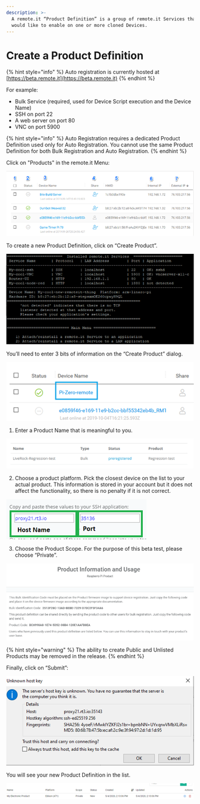 ```yaml
---
description: >-
  A remote.it “Product Definition” is a group of remote.it Services that you
  would like to enable on one or more cloned Devices.
---
```


# Create a Product Definition

{% hint style="info" %}
Auto registration is currently hosted at [https://beta.remote.it](https://beta.remote.it)
{% endhint %}

For example:

* Bulk Service \(required, used for Device Script execution and the Device Name\)
* SSH on port 22
* A web server on port 80
* VNC on port 5900

{% hint style="info" %}
Auto Registration requires a dedicated Product Definition used only for Auto Registration. You cannot use the same Product Definition for both Bulk Registration and Auto Registration.
{% endhint %}

Click on "Products" in the remote.it Menu:

![](../../.gitbook/assets/image%20%28141%29.png)

To create a new Product Definition, click on “Create Product”.

![](../../.gitbook/assets/image%20%28220%29.png)

You’ll need to enter 3 bits of information on the “Create Product” dialog.

![](../../.gitbook/assets/image%20%28252%29.png)

1. Enter a Product Name that is meaningful to you.

![](../../.gitbook/assets/image%20%28470%29.png)

2. Choose a product platform.  Pick the closest device on the list to your actual product.  This information is stored in your account but it does not affect the functionality, so there is no penalty if it is not correct.

![](../../.gitbook/assets/image%20%28223%29.png)

3. Choose the Product Scope.  For the purpose of this beta test, please choose “Private”.

![](../../.gitbook/assets/image%20%28267%29.png)

{% hint style="warning" %}
The ability to create Public and Unlisted Products may be removed in the release.
{% endhint %}

Finally, click on “Submit”:

![](../../.gitbook/assets/image%20%28202%29.png)

You will see your new Product Definition in the list.

![](../../.gitbook/assets/image%20%28524%29.png)

